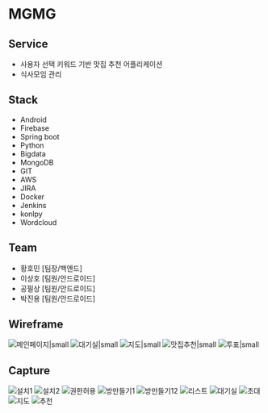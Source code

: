 # MGMG

## Service

- 사용자 선택 키워드 기반 맛집 추천 어플리케이션
- 식사모임 관리

## Stack

- Android
- Firebase
- Spring boot
- Python
- Bigdata
- MongoDB
- GIT
- AWS
- JIRA
- Docker
- Jenkins
- konlpy
- Wordcloud

## Team

- 황호민 [팀장/백엔드]
- 이상호 [팀원/안드로이드]
- 공필상 [팀원/안드로이드]
- 박진용 [팀원/안드로이드]

## Wireframe

![메인페이지|small](./wireframe/01_메인페이지.jpg)
![대기실|small](./wireframe/02_대기실.jpg)
![지도|small](./wireframe/03_지도.jpg)
![맛집추천|small](./wireframe/04_맛집추천.jpg)
![투표|small](./wireframe/05_투표.jpg)

## Capture

![설치1](./capture/1.jpg)
![설치2](./capture/2.jpg)
![권한허용](./capture/3.jpg)
![방만들기1](./capture/4.jpg)
![방만들기12](./capture/5.jpg)
![리스트](./capture/6.jpg)
![대기실](./capture/7.jpg)
![초대](./capture/8.jpg)
![지도](./capture/9.jpg)
![추천](./capture/10.jpg)
